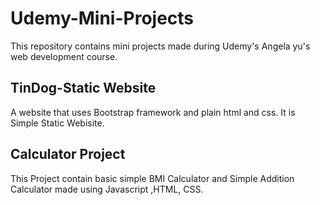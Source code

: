 
# Udemy-Mini-Projects

This repository contains mini projects made during Udemy's Angela yu's web development course.

## TinDog-Static Website

A website that uses Bootstrap framework and plain html and css. It is Simple Static Webisite.

## Calculator Project

This Project contain basic simple BMI Calculator and Simple Addition Calculator made using Javascript ,HTML, CSS.
